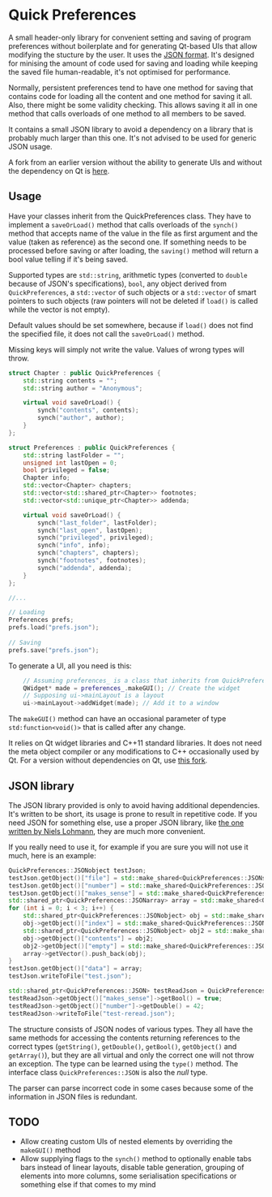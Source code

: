 # Quick Preferences
A small header-only library for convenient setting and saving of program preferences without boilerplate and for generating Qt-based UIs that allow modifying the stucture by the user. It uses the [JSON format](https://en.wikipedia.org/wiki/JSON). It's designed for minising the amount of code used for saving and loading while keeping the saved file human-readable, it's not optimised for performance.

Normally, persistent preferences tend to have one method for saving that contains code for loading all the content and one method for saving it all. Also, there might be some validity checking. This allows saving it all in one method that calls overloads of one method to all members to be saved.

It contains a small JSON library to avoid a dependency on a library that is probably much larger than this one. It's not advised to be used for generic JSON usage.

A fork from an earlier version without the ability to generate UIs and without the dependency on Qt is [here](https://github.com/Dugy/serialisable).

## Usage

Have your classes inherit from the QuickPreferences class. They have to implement a `saveOrLoad()` method that calls overloads of the `synch()` method that accepts name of the value in the file as first argument and the value (taken as reference) as the second one. If something needs to be processed before saving or after loading, the `saving()` method will return a bool value telling if it's being saved.

Supported types are `std::string`, arithmetic types (converted to `double` because of JSON's specifications), `bool`, any object derived from `QuickPreferences`, a `std::vector` of such objects or a `std::vector` of smart pointers to such objects (raw pointers will not be deleted if `load()` is called while the vector is not empty).

Default values should be set somewhere, because if `load()` does not find the specified file, it does not call the `saveOrLoad()` method.

Missing keys will simply not write the value. Values of wrong types will throw.

```C++
struct Chapter : public QuickPreferences {
	std::string contents = "";
	std::string author = "Anonymous";

	virtual void saveOrLoad() {
		synch("contents", contents);
		synch("author", author);
	}
};

struct Preferences : public QuickPreferences {
	std::string lastFolder = "";
	unsigned int lastOpen = 0;
	bool privileged = false;
	Chapter info;
	std::vector<Chapter> chapters;
	std::vector<std::shared_ptr<Chapter>> footnotes;
	std::vector<std::unique_ptr<Chapter>> addenda;

	virtual void saveOrLoad() {
		synch("last_folder", lastFolder);
		synch("last_open", lastOpen);
		synch("privileged", privileged);
		synch("info", info);
		synch("chapters", chapters);
		synch("footnotes", footnotes);
		synch("addenda", addenda);
	}
};

//...

// Loading
Preferences prefs;
prefs.load("prefs.json");
  
// Saving
prefs.save("prefs.json");
```

To generate a UI, all you need is this:
```C++
 	// Assuming preferences_ is a class that inherits from QuickPreferences
	QWidget* made = preferences_.makeGUI(); // Create the widget
	// Supposing ui->mainLayout is a layout
	ui->mainLayout->addWidget(made); // Add it to a window
```

The `makeGUI()` method can have an occasional parameter of type `std:function<void()>` that is called after any change.

It relies on Qt widget libraries and C++11 standard libraries. It does not need the meta object compiler or any modifications to C++ occasionally used by Qt. For a version without dependencies on Qt, use [this fork](https://github.com/Dugy/serialisable).

## JSON library

The JSON library provided is only to avoid having additional dependencies. It's written to be short, its usage is prone to result in repetitive code. If you need JSON for something else, use a proper JSON library, like [the one written by Niels Lohmann](https://github.com/nlohmann/json), they are much more convenient.

If you really need to use it, for example if you are sure you will not use it much, here is an example:

``` C++
QuickPreferences::JSONobject testJson;
testJson.getObject()["file"] = std::make_shared<QuickPreferences::JSONstring>("test.json");
testJson.getObject()["number"] = std::make_shared<QuickPreferences::JSONdouble>(9);
testJson.getObject()["makes_sense"] = std::make_shared<QuickPreferences::JSONbool>(false);
std::shared_ptr<QuickPreferences::JSONarray> array = std::make_shared<QuickPreferences::JSONarray>();
for (int i = 0; i < 3; i++) {
	std::shared_ptr<QuickPreferences::JSONobject> obj = std::make_shared<QuickPreferences::JSONobject>();
	obj->getObject()["index"] = std::make_shared<QuickPreferences::JSONdouble>(i);
	std::shared_ptr<QuickPreferences::JSONobject> obj2 = std::make_shared<QuickPreferences::JSONobject>();
	obj->getObject()["contents"] = obj2;
	obj2->getObject()["empty"] = std::make_shared<QuickPreferences::JSONobject>();
	array->getVector().push_back(obj);
}
testJson.getObject()["data"] = array;
testJson.writeToFile("test.json");

std::shared_ptr<QuickPreferences::JSON> testReadJson = QuickPreferences::parseJSON("test.json");
testReadJson->getObject()["makes_sense"]->getBool() = true;
testReadJson->getObject()["number"]->getDouble() = 42;
testReadJson->writeToFile("test-reread.json");
```

The structure consists of JSON nodes of various types. They all have the same methods for accessing the contents returning references to the correct types (`getString()`, `getDouble()`, `getBool()`, `getObject()` and `getArray()`), but they are all virtual and only the correct one will not throw an exception. The type can be learned using the `type()` method. The interface class `QuickPreferences::JSON` is also the _null_ type.

The parser can parse incorrect code in some cases because some of the information in JSON files is redundant.

## TODO

* Allow creating custom UIs of nested elements by overriding the `makeGUI()` method
* Allow supplying flags to the `synch()` method to optionally enable tabs bars instead of linear layouts, disable table generation, grouping of elements into more columns, some serialisation specifications or something else if that comes to my mind
